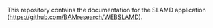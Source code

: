 This repository contains the documentation for the SLAMD application (https://github.com/BAMresearch/WEBSLAMD).
